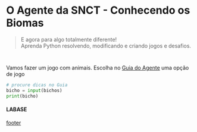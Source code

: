 <!---
Open Source program Pynoplia - Copyright © 2024  Carlo Oliveira** <carlo@nce.ufrj.br>,
PDX-License-Identifier:** `GNU General Public License v3.0 or later <http://is.gd/3Udt>`_.
-->
# O Agente da SNCT - Conhecendo os Biomas
> E agora para algo totalmente diferente! <br>
> Aprenda Python resolvendo, modificando e criando jogos e desafios. <br>

<img src onerror="__did_got__('../../_prog/snct_ca.py')"></img>

<img id="caderno_bio" src onerror="__widget__(this.id)"></img>

Vamos fazer um jogo com animais. Escolha no [Guia do Agente](https://bit.ly/SNCT_24_G) uma opção de jogo

```python
# procure dicas no Guia
bicho = input(bichos)
print(bicho)
```

#### LABASE
[footer](footer.md ':include')